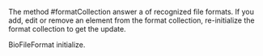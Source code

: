 The method #formatCollection answer a <Collection> of recognized file formats. If you add, edit or remove an element from the format collection, re-initialize the format collection to get the update.

BioFileFormat initialize.


